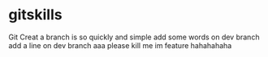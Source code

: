 # gitskills
Git Creat a branch is so quickly and simple
add some words on dev branch
add a line on dev branch
  aaa please kill me
im feature
hahahahaha
